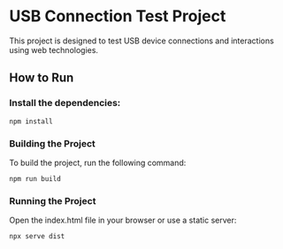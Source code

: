 # USB Connection Test Project

This project is designed to test USB device connections and interactions using web technologies.

## How to Run

### Install the dependencies:

```
npm install
```

### Building the Project
To build the project, run the following command:

```
npm run build
```

### Running the Project

Open the index.html file in your browser or use a static server:

```
npx serve dist
```
